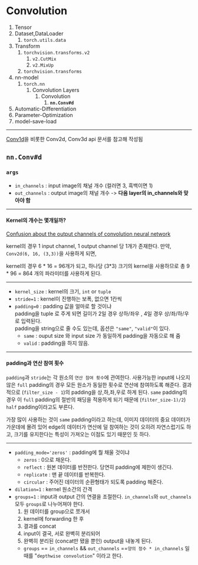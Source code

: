 # Convolution

1. Tensor  
2. Dataset,DataLoader  
   1. `torch.utils.data`
3. Transform
   1. `torchvision.transforms.v2`
      1. `v2.CutMix`
      2. `v2.MixUp`
   2. `torchvision.transforms`
4. nn-model  
   1. `torch.nn`
        1. Convolution Layers
            1. Convolution
               1. **`nn.Conv#d`**
5. Automatic-Differentiation  
6. Parameter-Optimization  
7. model-save-load  
---
[Conv1d](https://pytorch.org/docs/stable/generated/torch.nn.Conv1d.html#torch.nn.Conv1d)을 비롯한 Conv2d, Conv3d api 문서를 참고해 작성됨

## `nn.Conv#d`

### `args`

- `in_channels` : input image의 채널 개수 (컬러면 3, 흑백이면 1)
- `out_channels` : output image의 채널 개수 -> **다음 layer의 in_channels와 맞아야 함**
---
#### Kernel의 개수는 몇개일까?
[Confusion about the output channels of convolution neural network](https://stackoverflow.com/questions/66547536/confusion-about-the-output-channels-of-convolution-neural-network)

kernel의 경우 1 input channel, 1 output channel 당 1개가 존재한다. 만약, `Conv2d(6, 16, (3,3))`을 사용하게 되면,

kernel의 경우 6 * 16 = 96개가 되고,
하나당 (3*3) 크기의 kernel을 사용하므로 총 9 * 96 = 864 개의 파라미터를 사용하게 된다.

---
- `kernel_size` : kernel의 크기, `int` or `tuple`
- `stride=1` : kernel이 진행하는 보폭, 없으면 1칸씩
- `padding=0` : padding 값을 얼마로 할 것이냐  
padding을 tuple 로 주게 되면 길이가 2일 경우 상하/좌우 , 4일 경우 상/좌/하/우 로 입력된다.  
padding을 string으로 줄 수도 있는데, 옵션은 `"same"`, `"valid"`이 있다.
  - `same`
: ouput size 와 input size 가 동일하게 padding을 자동으로 해 줌
  - `valid`
: padding을 하지 않음.

---

#### padding과 연산 참여 횟수
`padding`과 `stride`는 각 원소의 `연산 참여 횟수`에 관여한다.
사용가능한 input에 나오지 않은 `full` padding의 경우 모든 원소가 동일한 횟수로 연산에 참여하도록 해준다. 결과적으로 (`filter_size - 1`)의 padding을 상,하,좌,우로 하게 된다.
`same` padding의 경우 이 `full` padding의 절반의 패딩을 적용하게 되기 때문에 (`filter_size-1)/2`) `half` padding이라고도 부른다.

가장 많이 사용하는 것이 `same` padding이라고 하는데, 이미지 데이터의 중요 데이터가 가운데에 몰려 있어 edge의 데이터가 연산에 덜 참여하는 것이 오히려 자연스럽기도 하고,
크기를 유지한다는 특성이 가져오는 이점도 있기 때문인 듯 하다.

---

- `padding_mode='zeros'` : padding에 뭘 채울 것이냐
   - `zeros` : 0으로 채운다.
   - `reflect` : 원본 데이터를 반전한다. 당연히 padding에 제한이 생긴다.
   - `replicate` : 맨 끝 데이터를 반복한다.
   - `circular` : 주어진 데이터의 순환형태가 되도록 padding 해준다.
- `dilation=1` : kernel 원소간의 간격
- `groups=1` : input과 output 간의 연결을 조절한다. `in_channels`와 `out_channels` 모두 `groups`로 나누어져야 한다.
  1. 원 데이터를 group으로 쪼개서
  2. kernel에 forwarding 한 후
  3. 결과를 concat
  4. input이 결국, 서로 완벽히 분리되어
  5. 완벽히 분리된 (concat만 됐을 뿐인) output을 내놓게 된다.
   - `groups` == `in_channels` && `out_channels` ==`양의 정수 * in_channels` 일 때를 "`depthwise convolution`" 이라고 한다.
